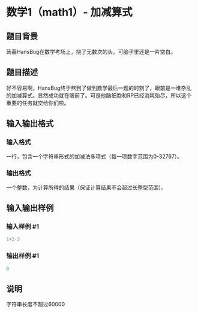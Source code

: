 # 数学1（math1）- 加减算式

## 题目背景

蒟蒻HansBug在数学考场上，挠了无数次的头，可脑子里还是一片空白。

## 题目描述

好不容易啊，HansBug终于熬到了做到数学最后一题的时刻了，眼前是一堆杂乱的加减算式。显然成功就在眼前了。可是他脑细胞和RP已经消耗殆尽，所以这个重要的任务就交给你们啦。

## 输入输出格式

### 输入格式

一行，包含一个字符串形式的加减法多项式（每一项数字范围为0-32767）。

### 输出格式

一个整数，为计算所得的结果（保证计算结果不会超过长整型范围）。

## 输入输出样例

### 输入样例 #1

```cpp
1+2-3
```


### 输出样例 #1

```cpp
0
```


## 说明

字符串长度不超过60000

